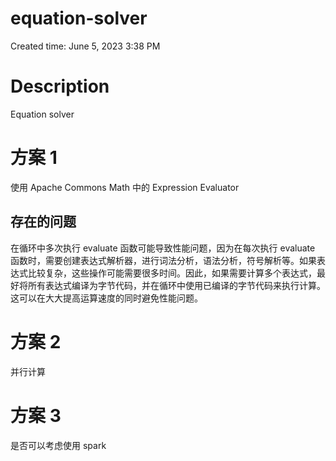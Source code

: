 # equation-solver

Created time: June 5, 2023 3:38 PM

# Description

Equation solver

# 方案 1

使用 Apache Commons Math 中的 Expression Evaluator

## 存在的问题

在循环中多次执行 evaluate 函数可能导致性能问题，因为在每次执行 evaluate 函数时，需要创建表达式解析器，进行词法分析，语法分析，符号解析等。如果表达式比较复杂，这些操作可能需要很多时间。因此，如果需要计算多个表达式，最好将所有表达式编译为字节代码，并在循环中使用已编译的字节代码来执行计算。这可以在大大提高运算速度的同时避免性能问题。

# 方案 2

并行计算

# 方案 3

是否可以考虑使用 spark